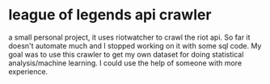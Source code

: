 # league of legends api crawler
a small personal project, it uses riotwatcher to crawl the riot api. So far it doesn't automate much and I stopped working on it with some sql code. My goal was to use this crawler to get my own dataset for doing statistical analysis/machine learning. I could use the help of someone with more experience.
